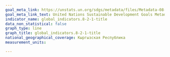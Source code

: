 ```yaml
---
goal_meta_link: https://unstats.un.org/sdgs/metadata/files/Metadata-08-02-01.pdf
goal_meta_link_text: United Nations Sustainable Development Goals Metadata (PDF 384 KB)
indicator_name: global_indicators.8-2-1-title
data_non_statistical: false
graph_type: line
graph_title: global_indicators.8-2-1-title
national_geographical_coverage: Кыргызская Республика
measurement_units: 

---
```


